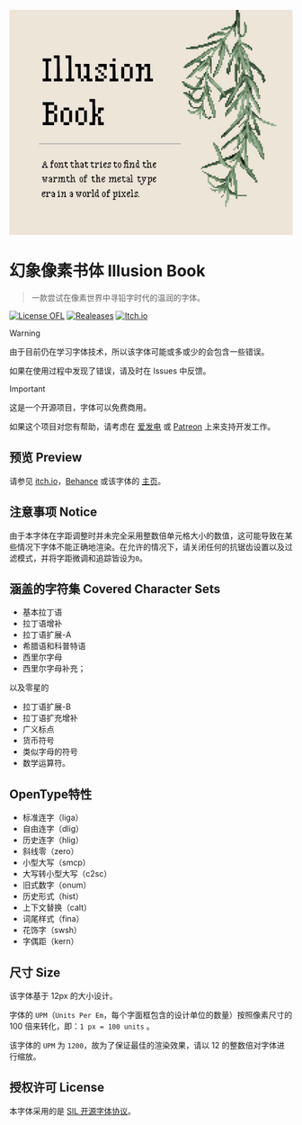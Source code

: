 ![banner](docs/Cover.jpg)
 
 # 幻象像素书体 Illusion Book
> 一款尝试在像素世界中寻铅字时代的温润的字体。

[![License OFL](https://img.shields.io/badge/license-OFL--1.1-orange)](https://openfontlicense.org)
[![Realeases](https://img.shields.io/badge/releases-v1.0-blue)](https://github.com/StevenLZH/IllusionBook/releases/)
[![Itch.io](https://img.shields.io/badge/itch.io-illusion--book-FF2449?logo=itch.io&logoColor=white)](itch.io)

> [!WARNING]
> 
> 由于目前仍在学习字体技术，所以该字体可能或多或少的会包含一些错误。
> 
> 如果在使用过程中发现了错误，请及时在 Issues 中反馈。

> [!IMPORTANT]
> 
> 这是一个开源项目，字体可以免费商用。
> 
> 如果这个项目对您有帮助，请考虑在 [爱发电](#) 或 [Patreon](#) 上来支持开发工作。

## 预览 Preview
请参见 [itch.io](#)，[Behance](#) 或该字体的 [主页](#)。

## 注意事项 Notice
由于本字体在字距调整时并未完全采用整数倍单元格大小的数值，这可能导致在某些情况下字体不能正确地渲染。在允许的情况下，请关闭任何的抗锯齿设置以及过滤模式，并将字距微调和追踪皆设为`0`。

## 涵盖的字符集 Covered Character Sets
- 基本拉丁语
- 拉丁语增补
- 拉丁语扩展-A
- 希腊语和科普特语
- 西里尔字母
- 西里尔字母补充；

以及零星的

- 拉丁语扩展-B
- 拉丁语扩充增补
- 广义标点
- 货币符号
- 类似字母的符号
- 数学运算符。

## OpenType特性
- 标准连字（liga）
- 自由连字（dlig）
- 历史连字（hlig）
- 斜线零（zero）
- 小型大写（smcp）
- 大写转小型大写（c2sc）
- 旧式数字（onum）
- 历史形式（hist）
- 上下文替换（calt）
- 词尾样式（fina）
- 花饰字（swsh）
- 字偶距（kern）

## 尺寸 Size
该字体基于 12px 的大小设计。

字体的 `UPM`（`Units Per Em`，每个字面框包含的设计单位的数量）按照像素尺寸的 100 倍来转化，即：`1 px = 100 units` 。

该字体的 `UPM` 为 `1200`，故为了保证最佳的渲染效果，请以 12 的整数倍对字体进行缩放。

## 授权许可 License
本字体采用的是 [SIL 开源字体协议](https://openfontlicense.org/)。
